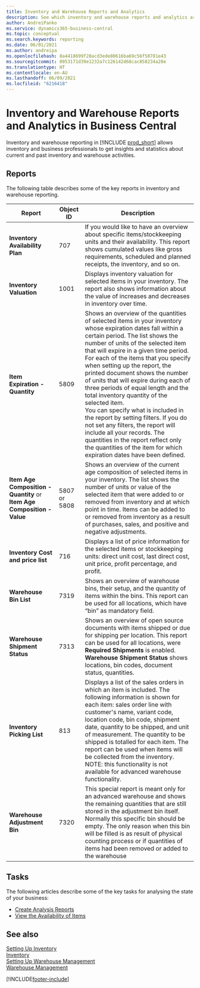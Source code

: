 ```yaml
---
title: Inventory and Warehouse Reports and Analytics
description: See which inventory and warehouse reports and analytics are available in the standard version of Business Central so that you can keep track of your business.
author: AndreiPanko
ms.service: dynamics365-business-central
ms.topic: conceptual
ms.search.keywords: reporting
ms.date: 06/01/2021
ms.author: andreipa
ms.openlocfilehash: 8a4418699f28acd3ede80616ba69c56f50781e43
ms.sourcegitcommit: 0953171d39e1232a7c126142d68cac858234a20e
ms.translationtype: HT
ms.contentlocale: en-AU
ms.lasthandoff: 06/09/2021
ms.locfileid: "6216418"
---
```

# <a name="inventory-and-warehouse-reports-and-analytics-in-business-central"></a>Inventory and Warehouse Reports and Analytics in Business Central

Inventory and warehouse reporting in [!INCLUDE [prod_short](includes/prod_short.md)] allows inventory and business professionals to get insights and statistics about current and past inventory and warehouse activities.  

## <a name="reports"></a>Reports

The following table describes some of the key reports in inventory and warehouse reporting.

|Report |Object ID|Description  |
|---------|---------|---------|
|**Inventory Availability Plan**|707|If you would like to have an overview about specific items/stockkeeping units and their availability. This report shows cumulated values like gross requirements, scheduled and planned receipts, the inventory, and so on. |
|**Inventory Valuation**|1001|Displays inventory valuation for selected items in your inventory. The report also shows information about the value of increases and decreases in inventory over time.|
|**Item Expiration - Quantity**|5809|Shows an overview of the quantities of selected items in your inventory whose expiration dates fall within a certain period. The list shows the number of units of the selected item that will expire in a given time period. For each of the items that you specify when setting up the report, the printed document shows the number of units that will expire during each of three periods of equal length and the total inventory quantity of the selected item.<br>You can specify what is included in the report by setting filters. If you do not set any filters, the report will include all your records. The quantities in the report reflect only the quantities of the item for which expiration dates have been defined.|
|**Item Age Composition - Quantity** or **Item Age Composition - Value**|5807 or 5808|Shows an overview of the current age composition of selected items in your inventory. The list shows the number of units or value of the selected item that were added to or removed from inventory and at which point in time. Items can be added to or removed from inventory as a result of purchases, sales, and positive and negative adjustments.|
|**Inventory Cost and price list**|716|Displays a list of price information for the selected items or stockkeeping units: direct unit cost, last direct cost, unit price, profit percentage, and profit. |
|**Warehouse Bin List**|7319|Shows an overview of warehouse bins, their setup, and the quantity of items within the bins. This report can be used for all locations, which have “bin” as mandatory field. |
|**Warehouse Shipment Status**|7313|Shows an overview of open source documents with items shipped or due for shipping per location. This report can be used for all locations, were **Required Shipments** is enabled. **Warehouse Shipment Status** shows locations, bin codes, document status, quantities.|
|**Inventory Picking List**|813|Displays a list of the sales orders in which an item is included. The following information is shown for each item: sales order line with customer's name, variant code, location code, bin code, shipment date, quantity to be shipped, and unit of measurement. The quantity to be shipped is totalled for each item. The report can be used when items will be collected from the inventory.<br>NOTE: this functionality is not available for advanced warehouse functionality.|
|**Warehouse Adjustment Bin**|7320|This special report is meant only for an advanced warehouse and shows the remaining quantities that are still stored in the adjustment bin itself. Normally this specific bin should be empty. The only reason when this bin will be filled is as result of physical counting process or if quantities of items had been removed or added to the warehouse|


## <a name="tasks"></a>Tasks

The following articles describe some of the key tasks for analysing the state of your business:

* [Create Analysis Reports](bi-how-create-analysis-views-reports.md)  
* [View the Availability of Items](inventory-how-availability-overview.md)


## <a name="see-also"></a>See also

[Setting Up Inventory](inventory-setup-inventory.md)  
[Inventory](inventory-manage-inventory.md)  
[Setting Up Warehouse Management](warehouse-setup-warehouse.md)  
[Warehouse Management](warehouse-manage-warehouse.md)  

[!INCLUDE[footer-include](includes/footer-banner.md)]
